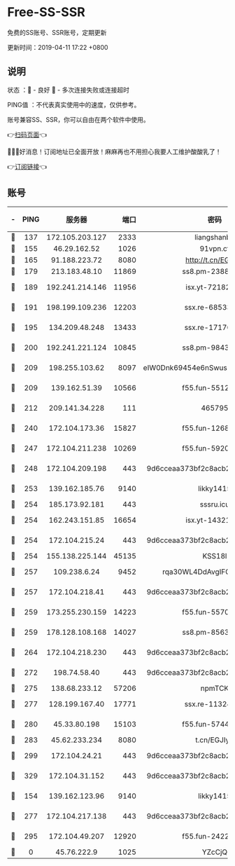 # Free-SS-SSR

免费的SS账号、SSR账号，定期更新

更新时间：2019-04-11 17:22 +0800

## 说明

状态     ：🙂 - 良好 🙁 - 多次连接失败或连接超时

PING值   ：不代表真实使用中的速度，仅供参考。

账号兼容SS、SSR，你可以自由在两个软件中使用。

👉[扫码页面](https://liesauer.github.io/Free-SS-SSR/)👈

🎉🎉🎉好消息！订阅地址已全面开放！麻麻再也不用担心我要人工维护酸酸乳了！

👉[订阅链接](https://www.liesauer.net/yogurt/subscribe?ACCESS_TOKEN=DAYxR3mMaZAsaqUb)👈

## 账号

|-|PING|服务器|端口|密码|加密方式|区域|
|:----:|:----:|:-----:|-----:|:----:|:----:|:----:|
|🙂|137|172.105.203.127|2333|liangshanbo|chacha20|JP|
|🙂|155|46.29.162.52|1026|91vpn.cf|rc4-md5|RU|
|🙂|165|91.188.223.72|8080|http://t.cn/EGJIyrl|rc4-md5|RU|
|🙂|179|213.183.48.10|11869|ss8.pm-23880741|rc4-md5|RU|
|🙂|189|192.241.214.146|11956|isx.yt-72182350|aes-256-cfb|US|
|🙂|191|198.199.109.236|12203|ssx.re-68533755|aes-256-cfb|US|
|🙂|195|134.209.48.248|13433|ssx.re-17176856|aes-256-cfb|US|
|🙂|200|192.241.221.124|10845|ss8.pm-98432819|aes-256-cfb|US|
|🙂|209|198.255.103.62|8097|eIW0Dnk69454e6nSwuspv9DmS201tQ0D|aes-256-cfb|US|
|🙂|209|139.162.51.39|10566|f55.fun-55124662|aes-256-cfb|SG|
|🙂|212|209.141.34.228|111|465795|aes-256-cfb|US|
|🙂|240|172.104.173.36|15827|f55.fun-12684352|aes-256-cfb|SG|
|🙂|247|172.104.211.238|10269|f55.fun-59209585|aes-256-cfb|US|
|🙂|248|172.104.209.198|443|9d6cceaa373bf2c8acb22e60b6a58be6|aes-256-cfb|US|
|🙂|253|139.162.185.76|9140|likky1415|aes-256-cfb|DE|
|🙂|254|185.173.92.181|443|sssru.icu|rc4-md5|RU|
|🙂|254|162.243.151.85|16654|isx.yt-14321677|aes-256-cfb|US|
|🙂|254|172.104.215.24|443|9d6cceaa373bf2c8acb22e60b6a58be6|aes-256-cfb|US|
|🙂|254|155.138.225.144|45135|KSS18l|rc4-md5|US|
|🙂|257|109.238.6.24|9452|rqa30WL4DdAvgIFG6Fs3znzTa|aes-256-cfb|FR|
|🙂|257|172.104.218.41|443|9d6cceaa373bf2c8acb22e60b6a58be6|aes-256-cfb|US|
|🙂|259|173.255.230.159|14223|f55.fun-55707067|aes-256-cfb|US|
|🙂|259|178.128.108.168|14027|ss8.pm-85636166|aes-256-cfb|SG|
|🙂|264|172.104.218.230|443|9d6cceaa373bf2c8acb22e60b6a58be6|aes-256-cfb|US|
|🙂|272|198.74.58.40|443|9d6cceaa373bf2c8acb22e60b6a58be6|aes-256-cfb|US|
|🙂|275|138.68.233.12|57206|npmTCK|rc4-md5|US|
|🙂|277|128.199.167.40|17771|ssx.re-11324880|aes-256-cfb|SG|
|🙂|280|45.33.80.198|15103|f55.fun-57444781|aes-256-cfb|US|
|🙂|283|45.62.233.234|8080|t.cn/EGJIyrl|rc4-md5|CA|
|🙂|299|172.104.24.21|443|9d6cceaa373bf2c8acb22e60b6a58be6|aes-256-cfb|US|
|🙂|329|172.104.31.152|443|9d6cceaa373bf2c8acb22e60b6a58be6|aes-256-cfb|US|
|🙂|154|139.162.123.96|9140|likky1415|aes-256-cfb|JP|
|🙂|277|172.104.217.138|443|9d6cceaa373bf2c8acb22e60b6a58be6|aes-256-cfb|US|
|🙂|295|172.104.49.207|12920|f55.fun-24228907|aes-256-cfb|SG|
|🙁|0|45.76.222.9|1025|YZcCjQ|rc4-md5|JP|
